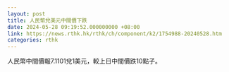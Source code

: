 ```yaml
---
layout: post
title: 人民幣兌美元中間價下跌
date: 2024-05-28 09:19:52.000000000 +08:00
link: https://news.rthk.hk/rthk/ch/component/k2/1754988-20240528.htm
categories: rthk
---
```


人民幣中間價報7.1101兌1美元，較上日中間價跌10點子。
